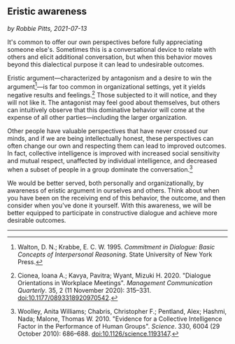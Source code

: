 ## Eristic awareness

*by Robbie Pitts, 2021-07-13*

It's common to offer our own perspectives before fully appreciating someone else's. Sometimes this is a conversational device to relate with others and elicit additional conversation, but when this behavior moves beyond this dialectical purpose it can lead to undesirable outcomes.

Eristic argument—characterized by antagonism and a desire to win the argument[^eristic-argument]—is far too common in organizational settings, yet it yields negative results and feelings.[^workplace-meeting-dialogue] Those subjected to it will notice, and they will not like it. The antagonist may feel good about themselves, but others can intuitively observe that this dominative behavior will come at the expense of all other parties—including the larger organization.

Other people have valuable perspectives that have never crossed our minds, and if we are being intellectually honest, these perspectives can often change our own and respecting them can lead to improved outcomes. In fact, collective intelligence is improved with increased social sensitivity and mutual respect, unaffected by individual intelligence, and decreased when a subset of people in a group dominate the conversation.[^collective-intelligence]

We would be better served, both personally and organizationally, by awareness of eristic argument in ourselves and others. Think about when you have been on the receiving end of this behavior, the outcome, and then consider when you've done it yourself. With this awareness, we will be better equipped to participate in constructive dialogue and achieve more desirable outcomes.

---

[^eristic-argument]: Walton, D. N.; Krabbe, E. C. W. 1995. *Commitment in Dialogue: Basic Concepts of Interpersonal Reasoning*. State University of New York Press.

[^workplace-meeting-dialogue]: Cionea, Ioana A.; Kavya, Pavitra; Wyant, Mizuki H. 2020. "Dialogue Orientations in Workplace Meetings". 
*Management Communication Quarterly*. 35, 2 (11 November 2020): 315–331. [doi:10.1177/0893318920970542](https://sci-hub.se/10.1177/0893318920970542).

[^collective-intelligence]: Woolley, Anita Williams; Chabris, Christopher F.; Pentland, Alex; Hashmi, Nada; Malone, Thomas W. 2010. "Evidence for a Collective Intelligence Factor in the Performance of Human Groups". *Science*. 330, 6004 (29 October 2010): 686–688. [doi:10.1126/science.1193147](https://sci-hub.se/10.1126/science.1193147).
